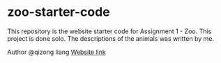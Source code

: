 # zoo-starter-code

This repository is the website starter code for Assignment 1 - Zoo.
This project is done solo. The descriptions of the animals was written by me.

Author @qizong liang
[Website link]()
